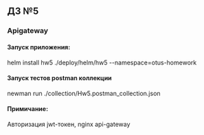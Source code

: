 ## ДЗ №5 
### Apigateway  
#### Запуск приложения:  
helm install hw5 ./deploy/helm/hw5 --namespace=otus-homework  
#### Запуск тестов postman коллекции  
newman run ./collection/Hw5.postman_collection.json  
#### Примичание:  
Авторизация jwt-токен, nginx api-gateway  